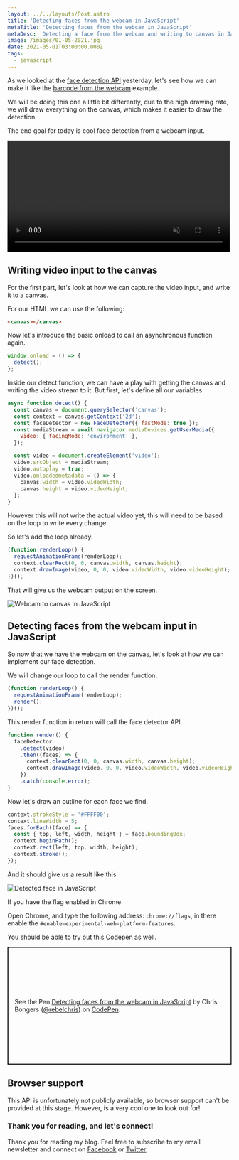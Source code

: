 ```yaml
---
layout: ../../layouts/Post.astro
title: 'Detecting faces from the webcam in JavaScript'
metaTitle: 'Detecting faces from the webcam in JavaScript'
metaDesc: 'Detecting a face from the webcam and writing to canvas in JavaScript'
image: /images/01-05-2021.jpg
date: 2021-05-01T03:00:00.000Z
tags:
  - javascript
---
```


As we looked at the [face detection API](https://daily-dev-tips.com/posts/javascript-native-face-detector-api/) yesterday, let's see how we can make it like the [barcode from the webcam](https://daily-dev-tips.com/posts/detecting-barcodes-from-the-webcam/) example.

We will be doing this one a little bit differently, due to the high drawing rate, we will draw everything on the canvas, which makes it easier to draw the detection.

The end goal for today is cool face detection from a webcam input.

<video width="500" autoplay loop muted playsinline>
  <source src="https://res.cloudinary.com/daily-dev-tips/video/upload/q_auto/face-detection_gnerpr.webm" type="video/webm" />
  <source src="https://res.cloudinary.com/daily-dev-tips/video/upload/q_auto/face-detection_uqiczb.mp4" type="video/mp4" />
</video>

## Writing video input to the canvas

For the first part, let's look at how we can capture the video input, and write it to a canvas.

For our HTML we can use the following:

```html
<canvas></canvas>
```

Now let's introduce the basic onload to call an asynchronous function again.

```js
window.onload = () => {
  detect();
};
```

Inside our detect function, we can have a play with getting the canvas and writing the video stream to it.
But first, let's define all our variables.

```js
async function detect() {
  const canvas = document.querySelector('canvas');
  const context = canvas.getContext('2d');
  const faceDetector = new FaceDetector({ fastMode: true });
  const mediaStream = await navigator.mediaDevices.getUserMedia({
    video: { facingMode: 'environment' },
  });

  const video = document.createElement('video');
  video.srcObject = mediaStream;
  video.autoplay = true;
  video.onloadedmetadata = () => {
    canvas.width = video.videoWidth;
    canvas.height = video.videoHeight;
  };
}
```

However this will not write the actual video yet, this will need to be based on the loop to write every change.

So let's add the loop already.

```js
(function renderLoop() {
  requestAnimationFrame(renderLoop);
  context.clearRect(0, 0, canvas.width, canvas.height);
  context.drawImage(video, 0, 0, video.videoWidth, video.videoHeight);
})();
```

That will give us the webcam output on the screen.

![Webcam to canvas in JavaScript](https://cdn.hashnode.com/res/hashnode/image/upload/v1619596351577/ZO5aaVcbx.png)

## Detecting faces from the webcam input in JavaScript

So now that we have the webcam on the canvas, let's look at how we can implement our face detection.

We will change our loop to call the render function.

```js
(function renderLoop() {
  requestAnimationFrame(renderLoop);
  render();
})();
```

This render function in return will call the face detector API.

```js
function render() {
  faceDetector
    .detect(video)
    .then((faces) => {
      context.clearRect(0, 0, canvas.width, canvas.height);
      context.drawImage(video, 0, 0, video.videoWidth, video.videoHeight);
    })
    .catch(console.error);
}
```

Now let's draw an outline for each face we find.

```js
context.strokeStyle = '#FFFF00';
context.lineWidth = 5;
faces.forEach((face) => {
  const { top, left, width, height } = face.boundingBox;
  context.beginPath();
  context.rect(left, top, width, height);
  context.stroke();
});
```

And it should give us a result like this.

![Detected face in JavaScript](https://cdn.hashnode.com/res/hashnode/image/upload/v1619596565010/XlU4HbJMs.png)

If you have the flag enabled in Chrome.

Open Chrome, and type the following address: `chrome://flags`, in there enable the `#enable-experimental-web-platform-features`.

You should be able to try out this Codepen as well.

<p class="codepen" data-height="265" data-theme-id="dark" data-default-tab="js,result" data-user="rebelchris" data-slug-hash="KKaYRKM" style="height: 265px; box-sizing: border-box; display: flex; align-items: center; justify-content: center; border: 2px solid; margin: 1em 0; padding: 1em;" data-pen-title="Detecting faces from the webcam in JavaScript">
  <span>See the Pen <a href="https://codepen.io/rebelchris/pen/KKaYRKM">
  Detecting faces from the webcam in JavaScript</a> by Chris Bongers (<a href="https://codepen.io/rebelchris">@rebelchris</a>)
  on <a href="https://codepen.io">CodePen</a>.</span>
</p>
<script async src="https://cpwebassets.codepen.io/assets/embed/ei.js"></script>

## Browser support

This API is unfortunately not publicly available, so browser support can't be provided at this stage.
However, is a very cool one to look out for!

### Thank you for reading, and let's connect!

Thank you for reading my blog. Feel free to subscribe to my email newsletter and connect on [Facebook](https://www.facebook.com/DailyDevTipsBlog) or [Twitter](https://twitter.com/DailyDevTips1)
